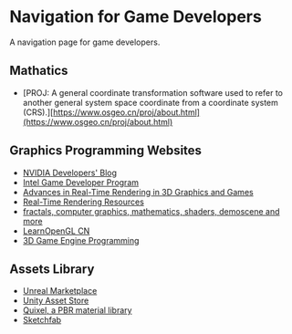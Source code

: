 # Navigation for Game Developers
A navigation page for game developers.

## Mathatics
* [PROJ: A general coordinate transformation software used to refer to another general system space coordinate from a coordinate system (CRS).][https://www.osgeo.cn/proj/about.html](https://www.osgeo.cn/proj/about.html)

## Graphics Programming Websites
* [NVIDIA Developers' Blog](https://developer.nvidia.com/zh-cn/blog/)
* [Intel Game Developer Program](https://software.intel.com/content/www/us/en/develop/topics/gamedev.html)
* [Advances in Real-Time Rendering in 3D Graphics and Games](http://advances.realtimerendering.com)
* [Real-Time Rendering Resources](http://www.realtimerendering.com)
* [fractals, computer graphics, mathematics, shaders, demoscene and more](https://www.iquilezles.org/www/index.htm)
* [LearnOpenGL CN](https://learnopengl-cn.github.io)
* [3D Game Engine Programming](https://www.3dgep.com)

## Assets Library
* [Unreal Marketplace](https://www.unrealengine.com/marketplace/zh-CN/store)
* [Unity Asset Store](https://assetstore.unity.com/)
* [Quixel, a PBR material library](https://quixel.com/megascans/home)
* [Sketchfab](https://sketchfab.com/)
